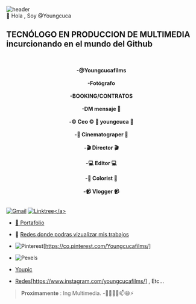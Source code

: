 ![header](https://capsule-render.vercel.app/api?type=waving&color=FF3737&height=200&section=header&text=👾Hola%20Mundo&fontAlignY=35&fontSize=70&animation=fadeIn&fontColor=FFFFFF&descAlignY=55)
<br>
👋 Hola , Soy @Youngcuca
## **TECNÓLOGO EN PRODUCCION DE MULTIMEDIA** incurcionando en el mundo del Github
<br><center>**-@Youngcucafilms**</center>
<br><center>**-Fotógrafo**</center>
<br><center>**-BOOKING/CONTRATOS**</center>
<br><center>**-DM mensaje 📩**</center>
<br><center>**-©️ Ceo ©️ 📸 youngcuca 📸**</center>
<br><center>**-🎥 Cinematograper 🎥**</center>
<br><center>**-🎬 Director 🎬**</center>
<br><center>**-💻 Editor 💻**</center>
<br><center>**-🎨 Colorist 🎨**</center>
<br><center>**-📹 Vlogger 📹**</center>

## 
<a href="mianhega99@gmail.com" rel="correo">![Gmail](https://img.shields.io/badge/Gmail-D14836?style=for-the-badge&logo=gmail&logoColor=white)</a>
<a href="PAZXh0bgNhZW0CMTEAAaZGWnaMhI4fYjwG5ySS_3yZ78nl8mbjHgNZOUJ2qlNa21K_F_LuHBnKhi8_aem_EvCNC0sBHM8Re2TVIYspTg/" rel="correo">![Linktree]([https://img.shields.io/badge/linkedin-%230077B5.svg?style=for-the-badge&logo=linkedin&logoColor=white](https://img.shields.io/badge/linktree-43E55E?style=flat&logo=linktree&logoColor=white))</a>
- 👀 [Portafolio](https://drive.google.com/drive/folders/1GOocN0ug3b5xjQhjYifBr4Mbwg3fy6Th)
- 👀 [Redes donde podras vizualizar mis trabajos](https://linktr.ee/Youngcucafilms?fbclid=PAZXh0bgNhZW0CMTEAAaZKuPxjlvIGmzdr2LPWCCfHpYXK44bkYJVaaLayq6qNCap5kxC9RvEQRy0_aem_cyPFjrM0o1RwUgf7c9710g)
- ![Pinterest](https://img.shields.io/badge/Pinterest-BD081C?style=flat&logo=pinterest&logoColor=white)[https://co.pinterest.com/Youngcucafilms/]
- ![Pexels](https://www.pexels.com/es-es/@youngcucafilms-1091646142/)
- [Youpic](https://youpic.com/youngcucafilms)

- [Redes](Instagram)[https://www.instagram.com/youngcucafilms/] , Etc...
>**Proximamente** : Ing Multimedia.
-👋👀🌱💞️📫😄⚡
<!---
Youngcuca/Youngcuca is a ✨ special ✨ repository because its `README.md` (this file) appears on your GitHub profile.
You can click the Preview link to take a look at your changes.
--->
